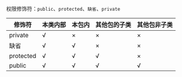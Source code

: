 权限修饰符：`public`、`protected`、`缺省`、`private`

| 修饰符 | 本类内部 | 本包内 | 其他包的子类 | 其他包非子类 |
| --- | --- | --- | --- | --- |
| private | √   | ×   | ×   | ×   |
| 缺省  | √   | √   | ×   | ×   |
| protected | √   | √   | √   | ×   |
| public | √   | √   | √   | √   |